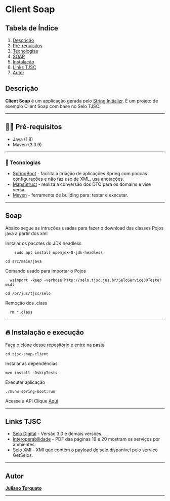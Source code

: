 # Client Soap

## Tabela de Índice

1.  [Descrição](#id-descricao)
2.  [Pré-requisitos](#id-requisitos)
4.  [Tecnologias](#id-tecnologias)
5.  [SOAP](#id-soap)
6.  [Instalação](#id-instalacao)
6.  [Links TJSC](#id-links)
9.  [Autor](#id-autor)

<div id='id-descricao'/>

## Descrição

**Client Soap** é um applicação gerada pelo [String Initializr](https://start.spring.io/). É um projeto de exemplo Client Soap com base no Selo TJSC.

---

<div id='id-requisitos'/>

## ✋🏻 Pré-requisitos

- Java (1.8)
- Maven (3.3.9)

---

<div id='id-tecnologias'/>

### 🚀 Tecnologias

- [SpringBoot](https://spring.io/) - facilita a criação de aplicações Spring com poucas configurações e não faz uso de XML, usa anotações.
- [MapsStruct](https://mapstruct.org/) - realiza a conversão dos DTO para os domains e vise versa.
- [Maven](https://maven.apache.org/) - ferramenta de building para: testar e executar.

---

<div id='id-soap'/>

## Soap

Abaixo segue as intruções usadas para fazer o download das classes Pojos java a partir dos xml


Instalar os pacotes do JDK  headless
```
    sudo apt install openjdk-8-jdk-headless
```

    cd src/main/java
      
Comando usado para importar o Pojos
```
  wsimport -keep -verbose http://selo.tjsc.jus.br/SeloService30Teste?wsdl
```

    cd /br/jus/tjsc/selo
    
Remoção dos .class
```
  rm *.class
```    

---

<div id='id-instalacao'/>

## 🔥 Instalação e execução

Faça o clone desse repositório e entre na pasta

```
cd tjsc-soap-client
```

Instalar as dependências

```
mvn install -DskipTests
```

Executar aplicação

```
./mvnw spring-boot:run
```

Acesse a API Clique [Aqui](http://localhost:8080/api/selos)


---

<div id='id-links'/>

## Links TJSC

- [Selo Digital](http://selo.tjsc.jus.br/html/padrao_tecnico.html) - Versão 3.0 e demais versões.
- [Interoperabilidade](http://selo.tjsc.jus.br/XMLSchema/v3.0/interoperabilidade_sd_3.0.pdf) - PDF daa páginas 19 e 20 mostram os serviços por ambientes.
- [Selo XMl](http://selo.tjsc.jus.br/XMLSchema/v0.3/Exemplos/ExemploSelos.xml) - XMl que contêm o payload do selo disponível pelo serviço GetSelos.

---

<div id='id-autor'/>

## Autor

**[Juliano Torquato](https://github.com/julianotorquato)**

---



